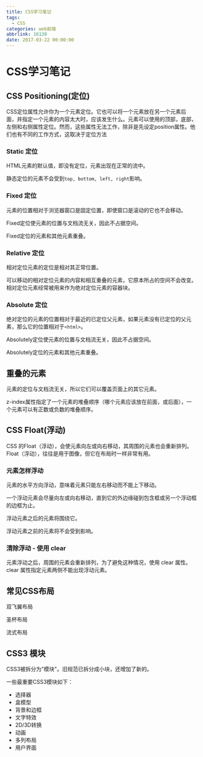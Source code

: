 ```yaml
---
title: CSS学习笔记
tags:
  - CSS
categories: web前端
abbrlink: 16130
date: 2017-03-22 00:00:00
---
```


# CSS学习笔记

## CSS Positioning(定位)

CSS定位属性允许你为一个元素定位。它也可以将一个元素放在另一个元素后面，并指定一个元素的内容太大时，应该发生什么。元素可以使用的顶部，底部，左侧和右侧属性定位。然而，这些属性无法工作，除非是先设定position属性。他们也有不同的工作方式，这取决于定位方法

<!-- more-->



### Static 定位

HTML元素的默认值，即没有定位，元素出现在正常的流中。

静态定位的元素不会受到`top, bottom, left, right`影响。



### Fixed 定位

元素的位置相对于浏览器窗口是固定位置，即使窗口是滚动的它也不会移动。

Fixed定位使元素的位置与文档流无关，因此不占据空间。

Fixed定位的元素和其他元素重叠。



### Relative 定位

相对定位元素的定位是相对其正常位置。

可以移动的相对定位元素的内容和相互重叠的元素，它原本所占的空间不会改变。相对定位元素经常被用来作为绝对定位元素的容器块。



### Absolute 定位

绝对定位的元素的位置相对于最近的已定位父元素，如果元素没有已定位的父元素，那么它的位置相对于`<html>`。

Absolutely定位使元素的位置与文档流无关，因此不占据空间。

Absolutely定位的元素和其他元素重叠。



## 重叠的元素

元素的定位与文档流无关，所以它们可以覆盖页面上的其它元素。

z-index属性指定了一个元素的堆叠顺序（哪个元素应该放在前面，或后面），一个元素可以有正数或负数的堆叠顺序。



## CSS Float(浮动)

CSS 的Float（浮动），会使元素向左或向右移动，其周围的元素也会重新排列。
Float（浮动），往往是用于图像，但它在布局时一样非常有用。



### 元素怎样浮动

元素的水平方向浮动，意味着元素只能左右移动而不能上下移动。

一个浮动元素会尽量向左或向右移动，直到它的外边缘碰到包含框或另一个浮动框的边框为止。

浮动元素之后的元素将围绕它。

浮动元素之前的元素将不会受到影响。



### 清除浮动 - 使用 clear

元素浮动之后，周围的元素会重新排列，为了避免这种情况，使用 clear 属性。
clear 属性指定元素两侧不能出现浮动元素。



## 常见CSS布局

双飞翼布局

圣杯布局

流式布局



## CSS3 模块

CSS3被拆分为"模块"。旧规范已拆分成小块，还增加了新的。

一些最重要CSS3模块如下：
- 选择器
- 盒模型
- 背景和边框
- 文字特效
- 2D/3D转换
- 动画
- 多列布局
- 用户界面
